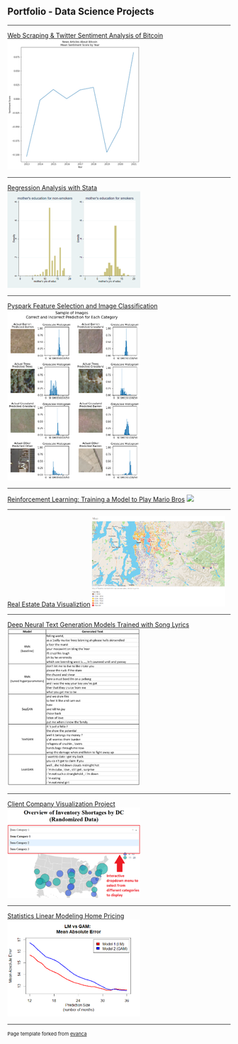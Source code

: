 ## Portfolio - Data Science Projects

---

[Web Scraping & Twitter Sentiment Analysis of Bitcoin](/sample_page)
<img src="images/1_bitcoin_webscraping_sentiment_analysis_project.png?raw=true" width="300"/> 

---

[Regression Analysis with Stata](/pdf/sample_presentation.pdf)
<img src="images/2_stata_regression_analysis.png?raw=true" width="300"/>

---

[Pyspark Feature Selection and Image Classification](http://example.com/)
<img src="images/3_pyspark_classification_project.png?thumb=true" width="300"/>

---
[Reinforcement Learning: Training a Model to Play Mario Bros](http://example.com/)
<img src="images/4_reinforcement_learning_project.gif?raw=true" width="300"/>

---
[Real Estate Data Visualiztion](http://example.com/)
<img src="images/5_data_visualiztion_project.png?raw=true" width="300"/>

---
[Deep Neural Text Generation Models Trained with Song Lyrics](http://example.com/)
<img src="images/6_deep_text_generation_project.png?raw=true" width="300"/>

---
[Client Company Visualization Project](http://example.com/)
<img src="images/7_capstone_visualization_project.png?raw=true" width="300"/>

---
[Statistics Linear Modeling Home Pricing](http://example.com/)
<img src="images/8_statistics_linear_model_project.png?raw=true" width="300"/>

---
<p style="font-size:11px">Page template forked from <a href="https://github.com/evanca/quick-portfolio">evanca</a></p>
<!-- Remove above link if you don't want to attibute -->
